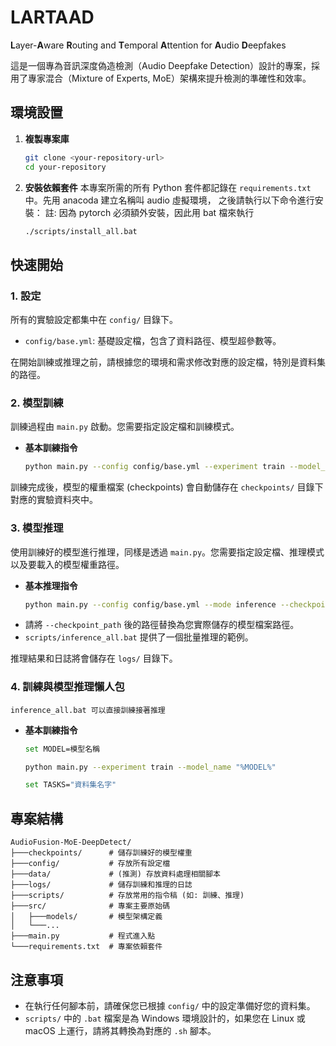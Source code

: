 # LARTAAD
**L**ayer-**A**ware **R**outing and **T**emporal **A**ttention for **A**udio **D**eepfakes

這是一個專為音訊深度偽造檢測（Audio Deepfake Detection）設計的專案，採用了專家混合（Mixture of Experts, MoE）架構來提升檢測的準確性和效率。

## 環境設置

1.  **複製專案庫**
    ```bash
    git clone <your-repository-url>
    cd your-repository
    ```

2.  **安裝依賴套件**
    本專案所需的所有 Python 套件都記錄在 `requirements.txt` 中。先用 anacoda 建立名稱叫 audio 虛擬環境，
    之後請執行以下命令進行安裝：
    註: 因為 pytorch 必須額外安裝，因此用 bat 檔來執行
    ```bash
    ./scripts/install_all.bat
    ```

## 快速開始

### 1. 設定

所有的實驗設定都集中在 `config/` 目錄下。

-   `config/base.yml`: 基礎設定檔，包含了資料路徑、模型超參數等。

在開始訓練或推理之前，請根據您的環境和需求修改對應的設定檔，特別是資料集的路徑。

### 2. 模型訓練

訓練過程由 `main.py` 啟動。您需要指定設定檔和訓練模式。

-   **基本訓練指令**
    ```bash
    python main.py --config config/base.yml --experiment train --model_name "模型命名"

訓練完成後，模型的權重檔案 (checkpoints) 會自動儲存在 `checkpoints/` 目錄下對應的實驗資料夾中。

### 3. 模型推理

使用訓練好的模型進行推理，同樣是透過 `main.py`。您需要指定設定檔、推理模式以及要載入的模型權重路徑。

-   **基本推理指令**
    ```bash
    python main.py --config config/base.yml --mode inference --checkpoint_path "checkpoints/path/to/your/model.pth"
    ```
-   請將 `--checkpoint_path` 後的路徑替換為您實際儲存的模型檔案路徑。
-   `scripts/inference_all.bat` 提供了一個批量推理的範例。

推理結果和日誌將會儲存在 `logs/` 目錄下。

### 4. 訓練與模型推理懶人包
    inference_all.bat 可以直接訓練接著推理
-   **基本訓練指令**
    ```bash
    set MODEL=模型名稱

    python main.py --experiment train --model_name "%MODEL%"

    set TASKS="資料集名字"
    ```

## 專案結構

```
AudioFusion-MoE-DeepDetect/
├───checkpoints/      # 儲存訓練好的模型權重
├───config/           # 存放所有設定檔
├───data/             # (推測) 存放資料處理相關腳本
├───logs/             # 儲存訓練和推理的日誌
├───scripts/          # 存放常用的指令稿 (如: 訓練、推理)
├───src/              # 專案主要原始碼
│   ├───models/       # 模型架構定義
│   └───...
├───main.py           # 程式進入點
└───requirements.txt  # 專案依賴套件
```

## 注意事項

-   在執行任何腳本前，請確保您已根據 `config/` 中的設定準備好您的資料集。
-   `scripts/` 中的 `.bat` 檔案是為 Windows 環境設計的，如果您在 Linux 或 macOS 上運行，請將其轉換為對應的 `.sh` 腳本。

